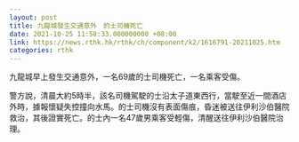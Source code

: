 ```yaml
---
layout: post
title: 九龍城發生交通意外　的士司機死亡
date: 2021-10-25 11:58:33.000000000 +08:00
link: https://news.rthk.hk/rthk/ch/component/k2/1616791-20211025.htm
categories: rthk
---
```


九龍城早上發生交通意外，一名69歲的士司機死亡，一名乘客受傷。

警方說，清晨大約5時半，該名司機駕駛的士沿太子道東西行，當駛至近一間酒店外時，據報懷疑失控撞向水馬。的士司機沒有表面傷痕，昏迷被送往伊利沙伯醫院救治，其後證實死亡。的士內一名47歲男乘客受輕傷，清醒送往伊利沙伯醫院治理。
